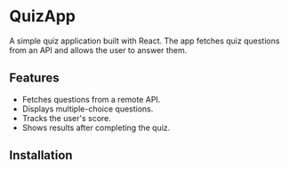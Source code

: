 # QuizApp

A simple quiz application built with React. The app fetches quiz questions from an API and allows the user to answer them.

## Features

- Fetches questions from a remote API.
- Displays multiple-choice questions.
- Tracks the user's score.
- Shows results after completing the quiz.

## Installation

